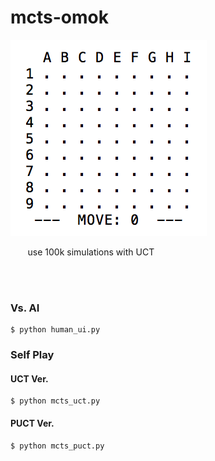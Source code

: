 # mcts-omok
![omok](./img/omok.gif)

&nbsp;&nbsp;&nbsp;&nbsp;&nbsp;&nbsp; use 100k simulations with UCT

<br/><br/>
### Vs. AI
	$ python human_ui.py

### Self Play
#### UCT Ver.
	$ python mcts_uct.py
#### PUCT Ver.
	$ python mcts_puct.py 
